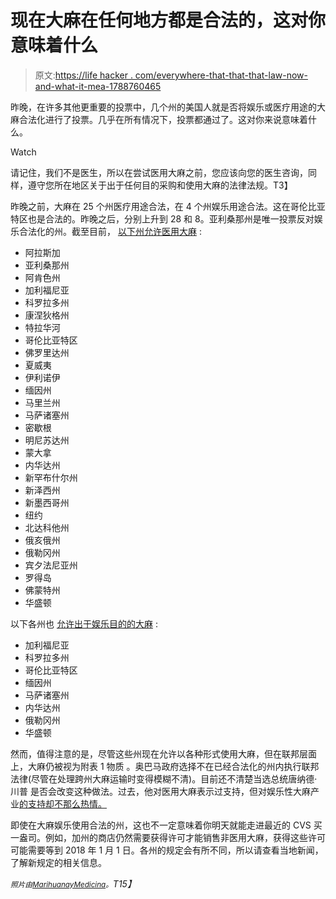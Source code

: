 # 现在大麻在任何地方都是合法的，这对你意味着什么

> 原文:[https://life hacker . com/everywhere-that-that-that-law-now-and-what-it-mea-1788760465](https://lifehacker.com/everywhere-that-marijuana-is-legal-now-and-what-it-mea-1788760465)

昨晚，在许多其他更重要的投票中，几个州的美国人就是否将娱乐或医疗用途的大麻合法化进行了投票。几乎在所有情况下，投票都通过了。这对你来说意味着什么。

Watch

请记住，我们不是医生，所以在尝试医用大麻之前，您应该向您的医生咨询，同样，遵守您所在地区关于出于任何目的采购和使用大麻的法律法规。T3】

昨晚之前，大麻在 25 个州医疗用途合法，在 4 个州娱乐用途合法。这在哥伦比亚特区也是合法的。昨晚之后，分别上升到 28 和 8。亚利桑那州是唯一投票反对娱乐合法化的州。截至目前， [以下州允许医用大麻](http://www.vox.com/2016/9/14/12064226/marijuana-legalization-election-vote-california-2016) :

*   阿拉斯加
*   亚利桑那州
*   阿肯色州
*   加利福尼亚
*   科罗拉多州
*   康涅狄格州
*   特拉华河
*   哥伦比亚特区
*   佛罗里达州
*   夏威夷
*   伊利诺伊
*   缅因州
*   马里兰州
*   马萨诸塞州
*   密歇根
*   明尼苏达州
*   蒙大拿
*   内华达州
*   新罕布什尔州
*   新泽西州
*   新墨西哥州
*   纽约
*   北达科他州
*   俄亥俄州
*   俄勒冈州
*   宾夕法尼亚州
*   罗得岛
*   佛蒙特州
*   华盛顿

以下各州也 [允许出于娱乐目的的大麻](http://www.vox.com/2016/9/14/12064226/marijuana-legalization-election-vote-california-2016) :

*   加利福尼亚
*   科罗拉多州
*   哥伦比亚特区
*   缅因州
*   马萨诸塞州
*   内华达州
*   俄勒冈州
*   华盛顿

然而，值得注意的是，尽管这些州现在允许以各种形式使用大麻，但在联邦层面上，大麻仍被视为附表 1 物质 。奥巴马政府选择不在已经合法化的州内执行联邦法律(尽管在处理跨州大麻运输时变得模糊不清)。目前还不清楚当选总统唐纳德·川普 是否会改变这种做法。过去，他对医用大麻表示过支持，但对娱乐性大麻产业[的支持却不那么热情。](https://www.youtube.com/watch?v=dapip0EHYMI&feature=youtu.be&t=59)

即使在大麻娱乐使用合法的州，这也不一定意味着你明天就能走进最近的 CVS 买一盎司。例如，加州的商店仍然需要获得许可才能销售非医用大麻，获得这些许可可能需要等到 2018 年 1 月 1 日。各州的规定会有所不同，所以请查看当地新闻，了解新规定的相关信息。

*<small>照片由</small>*[*<small>MarihuanayMedicina</small>*](https://www.flickr.com/photos/medihuana/9906897843/in/photolist-g6rrzv-bAQy2x-dv8cN3-9fSSos-5eCx9F-dTXiqj-4Np1J9-fwypQR-c7geFS-jwAmuD-51H3Hx-uxm96-g6oTL7-aeLLwP-g6wjoX-osjcrx-7ZpQvZ-9SdUsh-g6oCBY-cnpuG-g6rNai-8ayWV-dw7jZ-g6oTuK-g6pQmj-a7nZyq-cnpuM-cnpuL-8VnXTK-g6oNXh-pgKVSD-mFjJg6-a845m8-g6q6t3-8VP99d-8rYewP-aBmWGk-8rYdYx-yDyWW-a6i5X4-g6v858-EpyyL-8RvGrx-5QdxCw-7v1Q8i-8rYeTZ-8s2iVN-8rYfrn-g6rKad-g6rDGC)*<small>。</small>T15】*